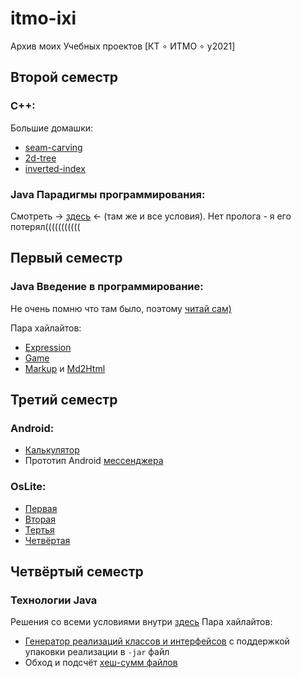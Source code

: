 # itmo-ixi
Архив моих Учебных проектов [КТ ∘ ИТМО ∘ y2021]

## Второй семестр
### C++:
Большие домашки:
* [seam-carving](https://github.com/ixi8ixi/itmo-ixi/tree/main/Semester_2/CPP/seam-carving)
* [2d-tree](https://github.com/ixi8ixi/itmo-ixi/tree/main/Semester_2/CPP/2d-tree)
* [inverted-index](https://github.com/ixi8ixi/itmo-ixi/tree/main/Semester_2/CPP/inverted-index)

### Java Парадигмы программирования:
Смотреть -> [здесь](https://github.com/ixi8ixi/itmo-ixi/tree/main/Semester_2/Paradigms) <- (там же и все условия).
Нет пролога - я его потерял(((((((((((

## Первый семестр
### Java Введение в программирование:
Не очень помню что там было, поэтому [читай сам)](https://github.com/ixi8ixi/itmo-ixi/tree/main/Semester_1/Prog-Intro "Все решения prog-intro")

Пара хайлайтов:
* [Expression](https://github.com/ixi8ixi/itmo-ixi/tree/main/Semester_1/Prog-Intro/expression "Парсер математических выражений")
* [Game](https://github.com/ixi8ixi/itmo-ixi/tree/main/Semester_1/Prog-Intro/game "Крестики-нолики с модификацией")
* [Markup](https://github.com/ixi8ixi/itmo-ixi/tree/main/Semester_1/Prog-Intro/markup) и [Md2Html](https://github.com/ixi8ixi/itmo-ixi/tree/main/Semester_1/Prog-Intro/md2html)


## Третий семестр
### Android:
* [Калькулятор](https://github.com/ixi8ixi/itmo-ixi/tree/main/Semester_3/Android/Calculator "Калькулятор")
* Прототип Android [мессенджера](https://github.com/ixi8ixi/itmo-ixi/tree/main/Semester_3/Android/Messenger)

### OsLite:
* [Первая](https://github.com/ixi8ixi/itmo-ixi/tree/main/Semester_3/OsLite/Lab1)
* [Вторая](https://github.com/ixi8ixi/itmo-ixi/tree/main/Semester_3/OsLite/Lab2)
* [Тертья](https://github.com/ixi8ixi/itmo-ixi/tree/main/Semester_3/OsLite/Lab3)
* [Четвёртая](https://github.com/ixi8ixi/itmo-ixi/tree/main/Semester_3/OsLite/Lab4)

## Четвёртый семестр
### Технологии Java
Решения со всеми условиями внутри [здесь]()
Пара хайлайтов:
* [Генератор реализаций классов и интерфейсов](https://github.com/ixi8ixi/itmo-ixi/blob/main/Semester_4/JavaCourse/java-solutions/info/kgeorgiy/ja/belotserkovchenko/implementor/Implementor.java) с поддержкой упаковки реализации в `-jar` файл
* Обход и подсчёт [хеш-сумм файлов](https://github.com/ixi8ixi/itmo-ixi/blob/main/Semester_4/JavaCourse/java-solutions/info/kgeorgiy/ja/belotserkovchenko/walk/RecursiveWalk.java)
